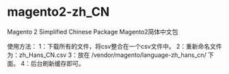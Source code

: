 # magento2-zh_CN
Magento 2 Simplified Chinese Package
Magento2简体中文包

使用方法：
1：下载所有的文件，将csv整合在一个csv文件中。
2：重新命名文件为：zh_Hans_CN.csv
3：放在 /vendor/magento/language-zh_hans_cn/ 下面。
4：后台刷新缓存即可。
